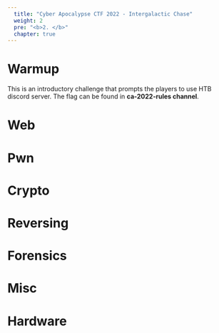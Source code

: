 ```yaml
---
  title: "Cyber Apocalypse CTF 2022 - Intergalactic Chase"
  weight: 2
  pre: "<b>2. </b>"
  chapter: true
---
```

# Warmup
This is an introductory challenge that prompts the players to use HTB discord server. The flag can be found in **ca-2022-rules channel**.
# Web
# Pwn
# Crypto
# Reversing
# Forensics
# Misc
# Hardware

